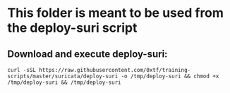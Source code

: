 # This folder is meant to be used from the deploy-suri script

## Download and execute deploy-suri:

`curl -sSL https://raw.githubusercontent.com/0xtf/training-scripts/master/suricata/deploy-suri -o /tmp/deploy-suri && chmod +x /tmp/deploy-suri && /tmp/deploy-suri`
